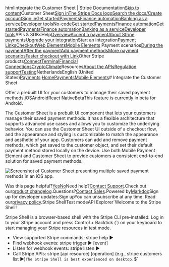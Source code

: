 htmlIntegrate the Customer Sheet | Stripe Documentation[Skip to content](#main-content)Customer Sheet[Sign in](https://dashboard.stripe.com/login?redirect=https%3A%2F%2Fdocs.stripe.com%2Felements%2Fcustomer-sheet)[The Stripe Docs logo](/)[Search the docs/](#)[Create account](https://dashboard.stripe.com/register)[Sign in](https://dashboard.stripe.com/login?redirect=https%3A%2F%2Fdocs.stripe.com%2Felements%2Fcustomer-sheet)[Get started](/get-started)[Payments](/payments)[Finance automation](/finance-automation)[Banking as a service](/financial-services)[Developer tools](/development)[No-code](/no-code)[Get started](/get-started)[Payments](/payments)[Finance automation](/finance-automation)[](#)[Get started](/get-started)[Payments](/payments)[Finance automation](/finance-automation)[Banking as a service](/financial-services)[Developer tools](/development)[](#)APIs & SDKsHelp[Overview](/docs/payments)[Accept a payment](#)[About Stripe payments](#)[Upgrade your integration](/docs/payments/upgrades)Start an integration[Payment Links](#)[Checkout](#)[Web Elements](#)[Mobile Elements](#)
Payment scenarios[During the payment](#)[After the payment](#)[Add payment methods](#)[More payment scenarios](#)[Faster checkout with Link](#)Other Stripe products[Connect](#)[Terminal](#)[Financial Connections](#)[Crypto](#)[Climate](#)Resources[About the APIs](#)[Regulation support](#)[Testing](/docs/testing)NetherlandsEnglish (United States)[](#)[](#)[Payments](/payments)·[Home](/docs)[Payments](/docs/payments)[Mobile Elements](/docs/payments/mobile)# Integrate the Customer Sheet

Offer a prebuilt UI for your customers to manage their saved payment methods.iOSAndroidReact NativeBetaThis feature is currently in beta for Android.

The Customer Sheet is a prebuilt UI component that lets your customers manage their saved payment methods. It has a flexible architecture that supports advanced use cases and allows you to customize the underlying behavior. You can use the Customer Sheet UI outside of a checkout flow, and the appearance and styling is customizable to match the appearance and aesthetic of your app. Customers can add and remove payment methods, which get saved to the customer object, and set their default payment method stored locally on the device. Use both Mobile Payment Element and Customer Sheet to provide customers a consistent end-to-end solution for saved payment methods.

![Screenshot of Customer Sheet presenting multiple saved payment methods in an iOS app.](https://b.stripecdn.com/docs-statics-srv/assets/ios-landing.6c4969968fd6efe3d39fe673628f8284.png)

Was this page helpful?[Yes](#)[No](#)Need help?[Contact Support](https://support.stripe.com/).Check out our[product changelog](https://stripe.com/blog/changelog).Questions?[Contact Sales](https://stripe.com/contact/sales).Powered by[Markdoc](https://markdoc.dev)Sign up for developer updates:Sign upYou can unsubscribe at any time. Read our[privacy policy](https://stripe.com/privacy).Stripe ShellTest modeAPI Explorer[](https://stripe.com/docs/stripe-cli#install)`Welcome to the Stripe Shell!

Stripe Shell is a browser-based shell with the Stripe CLI pre-installed. Log in to your
Stripe account and press Control + Backtick (`) on your keyboard to start managing your Stripe
resources in test mode.

- View supported Stripe commands: stripe help ▶️
- Find webhook events: stripe trigger ▶️ [event]
- Listen for webhook events: stripe listen ▶
- Call Stripe APIs: stripe [api resource] [operation] (e.g., stripe customers list ▶️)`The Stripe Shell is best experienced on desktop.`$`
